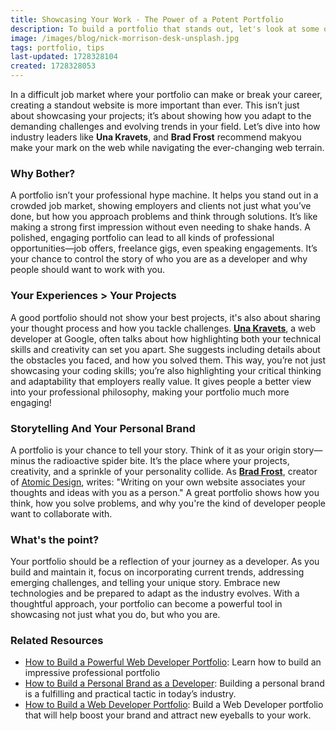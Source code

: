 ```yaml
---
title: Showcasing Your Work - The Power of a Potent Portfolio
description: To build a portfolio that stands out, let's look at some of the best professionals in web development.
image: /images/blog/nick-morrison-desk-unsplash.jpg
tags: portfolio, tips
last-updated: 1728328104
created: 1728328053
---
```


In a difficult job market where your portfolio can make or break your career, creating a standout website is more important than ever. This isn’t just about showcasing your projects; it’s about showing how you adapt to the demanding challenges and evolving trends in your field. Let’s dive into how industry leaders like **Una Kravets**, and **Brad Frost** recommend makyou make your mark on the web while navigating the ever-changing web terrain.

### Why Bother?

A portfolio isn’t your professional hype machine. It helps you stand out in a crowded job market, showing employers and clients not just what you’ve done, but how you approach problems and think through solutions. It’s like making a strong first impression without even needing to shake hands. A polished, engaging portfolio can lead to all kinds of professional opportunities—job offers, freelance gigs, even speaking engagements. It’s your chance to control the story of who you are as a developer and why people should want to work with you.

### Your Experiences > Your Projects

A good portfolio should not show your best projects, it's also about sharing your thought process and how you tackle challenges. **[Una Kravets](https://una.im/)**, a web developer at Google, often talks about how highlighting both your technical skills and creativity can set you apart. She suggests including details about the obstacles you faced, and how you solved them. This way, you’re not just showcasing your coding skills; you’re also highlighting your critical thinking and adaptability that employers really value. It gives people a better view into your professional philosophy, making your portfolio much more engaging!

### **Storytelling And Your Personal Brand**

A portfolio is your chance to tell your story. Think of it as your origin story—minus the radioactive spider bite. It’s the place where your projects, creativity, and a sprinkle of your personality collide. As **[Brad Frost](https://bradfrost.com/blog/post/write-on-your-own-website/)**, creator of [Atomic Design](https://atomicdesign.bradfrost.com/), writes: "Writing on your own website associates your thoughts and ideas with you as a person." A great portfolio shows how you think, how you solve problems, and why you're the kind of developer people want to collaborate with.

### What's the point?

Your portfolio should be a reflection of your journey as a developer. As you build and maintain it, focus on incorporating current trends, addressing emerging challenges, and telling your unique story. Embrace new technologies and be prepared to adapt as the industry evolves. With a thoughtful approach, your portfolio can become a powerful tool in showcasing not just what you do, but who you are.

### Related Resources

- [How to Build a Powerful Web Developer Portfolio](https://arc.dev/talent-blog/web-developer-portfolio/): Learn how to build an impressive professional portfolio
- [How to Build a Personal Brand as a Developer](https://cult.honeypot.io/reads/how-to-build-a-personal-brand-as-developer/): Building a personal brand is a fulfilling and practical tactic in today’s industry.
- [How to Build a Web Developer Portfolio](https://brainstation.io/career-guides/how-to-build-a-web-developer-portfolio): Build a Web Developer portfolio that will help boost your brand and attract new eyeballs to your work.
